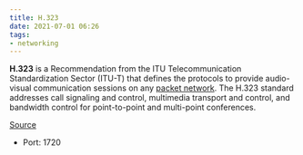 ```yaml
---
title: H.323
date: 2021-07-01 06:26
tags:
- networking
---
```


**H.323** is a Recommendation from the ITU Telecommunication Standardization Sector
(ITU-T) that defines the protocols to provide audio-visual communication
sessions on any [packet network](2021-06-18--06-13-12Z--packet_switching.md).
The H.323 standard addresses call signaling and control, multimedia transport
and control, and bandwidth control for point-to-point and multi-point
conferences.

[Source](https://en.wikipedia.org/wiki/H.323)

* Port: 1720
